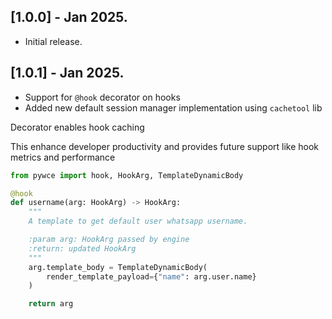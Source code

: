 ## [1.0.0] - Jan 2025.
* Initial release.


## [1.0.1] - Jan 2025.
* Support for `@hook` decorator on hooks
* Added new default session manager implementation using `cachetool` lib

Decorator enables hook caching

This enhance developer productivity and provides future support like hook metrics and performance
```python
from pywce import hook, HookArg, TemplateDynamicBody

@hook
def username(arg: HookArg) -> HookArg:
    """
    A template to get default user whatsapp username.

    :param arg: HookArg passed by engine
    :return: updated HookArg
    """
    arg.template_body = TemplateDynamicBody(
        render_template_payload={"name": arg.user.name}
    )

    return arg
```
